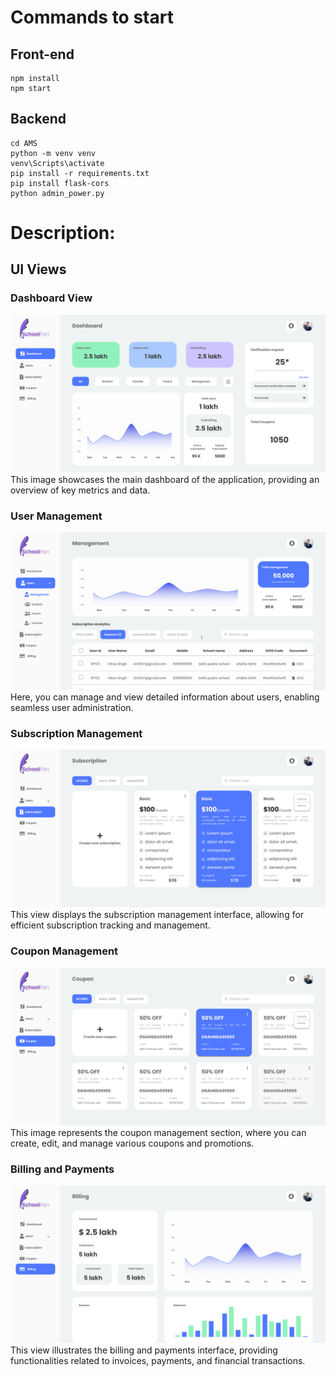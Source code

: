 # Commands to start

## Front-end
```
npm install
npm start
```

## Backend
```
cd AMS
python -m venv venv
venv\Scripts\activate
pip install -r requirements.txt
pip install flask-cors
python admin_power.py
```


# Description:
## UI Views

### Dashboard View
![Dashboard View](https://github.com/ni-nitesh4now/AMS/raw/main/README%20files/dash.png)
This image showcases the main dashboard of the application, providing an overview of key metrics and data.

### User Management
![User Management](https://github.com/ni-nitesh4now/AMS/raw/main/README%20files/users.png)
Here, you can manage and view detailed information about users, enabling seamless user administration.

### Subscription Management
![Subscription Management](https://github.com/ni-nitesh4now/AMS/raw/main/README%20files/Subscription.png)
This view displays the subscription management interface, allowing for efficient subscription tracking and management.

### Coupon Management
![Coupon Management](https://github.com/ni-nitesh4now/AMS/raw/main/README%20files/Coupon.png)
This image represents the coupon management section, where you can create, edit, and manage various coupons and promotions.

### Billing and Payments
![Billing and Payments](https://github.com/ni-nitesh4now/AMS/raw/main/README%20files/billing.png)
This view illustrates the billing and payments interface, providing functionalities related to invoices, payments, and financial transactions.
